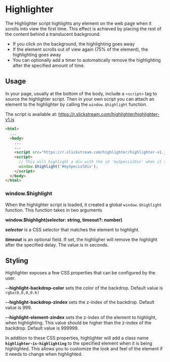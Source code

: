 # Highlighter

The Highlighter script highlights any element on the web page when it scrolls into view the first time. 
This effect is achieved by placing the rest of the content behind a translucent background. 

- If you click on the background, the highlighting goes away
- If the element scrolls out of view again (75% of the element), the highlighting goes away
- You can optionally add a timer to automatically remove the highlighting after the specified amount of time.

## Usage
In your page, usually at the bottom of the body, include a `<script>` tag to source the highlighter script. 
Then in your own script you can attach an element to the highlighter by calling the `window.$highlight` function. 

The script is available at: https://r.slickstream.com/highlighter/highlighter-v1.js

```html
<html>
  ...
  <body>
    ...
    ...
    <script src="https://r.slickstream.com/highlighter/highlighter-v1.js"></script>
    <script>
      // This will highlight a div with the id 'mySpecialDiv' when it scrolls into view
      window.$highlight('#mySpecialDiv');
    </script>
  </body>
</html>
```

### window.$highlight

When the highlighter script is loaded, it created a global `window.$highlight` function. This function takes in two arguments

**window.$highlight(selector: string, timeout?: number)**

_**selector**_ is a CSS selector that matches the element to highlight.

_**timeout**_ is an optional field. If set, the highligher will remove the highlight after the specified delay. The value is in seconds.

## Styling 

Highlighter exposes a few CSS properties that can be configured by the user. 

**--highlight-backdrop-color** sets the color of the backdrop. Default value is `rgba(0,0,0,0.6)`

**--highlight-backdrop-zindex** sets the z-index of the backdrop. Default value is 999.

**--highlight-element-zindex** sets the z-index of the element to highlight, when highlighting. 
This value should be higher than the z-index of the backdrop. Default value is 999999.

In addition to these CSS properties, highlighter will add a class name **`highlighter-is-highlighting`** 
to the specified element when it is being highlighted. 
This allows you to customize the look and feel of the element if it needs to change when highlighted.

